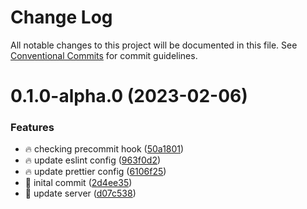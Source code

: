 # Change Log

All notable changes to this project will be documented in this file.
See [Conventional Commits](https://conventionalcommits.org) for commit guidelines.

# 0.1.0-alpha.0 (2023-02-06)


### Features

* :fire: checking precommit hook ([50a1801](https://github.com/at-syntax/cv-artist/commit/50a180119c048d335d84fea8908b0788657fda29))
* :fire: update eslint config ([963f0d2](https://github.com/at-syntax/cv-artist/commit/963f0d2f557e3763e7355363ba7665c8b35dbb49))
* :fire: update prettier config ([6106f25](https://github.com/at-syntax/cv-artist/commit/6106f25f18bd4f412719cbfab35e4d484ab9bee4))
* :rocket: inital commit ([2d4ee35](https://github.com/at-syntax/cv-artist/commit/2d4ee35b74a61b240d59b50e5485ea27546d1b37))
* :rocket: update server ([d07c538](https://github.com/at-syntax/cv-artist/commit/d07c538bb07187206aba4337aef3cb0d243a1529))
